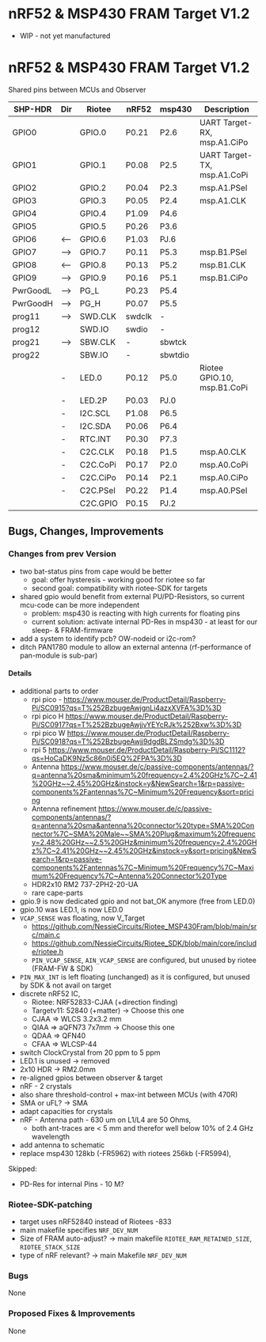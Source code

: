 # nRF52 & MSP430 FRAM Target V1.2

- WIP - not yet manufactured

# nRF52 & MSP430 FRAM Target V1.2

Shared pins between MCUs and Observer

| SHP-HDR  | Dir | Riotee   | nRF52  | msp430  | Description                 |
|----------|-----|----------|--------|---------|-----------------------------|
| GPIO0    | <A> | GPIO.0   | P0.21  | P2.6    | UART Target-RX, msp.A1.CiPo |
| GPIO1    | <B> | GPIO.1   | P0.08  | P2.5    | UART Target-TX, msp.A1.CoPi |
| GPIO2    | <C> | GPIO.2   | P0.04  | P2.3    | msp.A1.PSel                 |
| GPIO3    | <C> | GPIO.3   | P0.05  | P2.4    | msp.A1.CLK                  |
| GPIO4    | <C> | GPIO.4   | P1.09  | P4.6    |                             |
| GPIO5    | <C> | GPIO.5   | P0.26  | P3.6    |                             |
| GPIO6    | <-- | GPIO.6   | P1.03  | PJ.6    |                             |
| GPIO7    | --> | GPIO.7   | P0.11  | P5.3    | msp.B1.PSel                 |
| GPIO8    | <-- | GPIO.8   | P0.13  | P5.2    | msp.B1.CLK                  |
| GPIO9    | --> | GPIO.9   | P0.16  | P5.1    | msp.B1.CiPo                 |
| PwrGoodL | --> | PG_L     | P0.23  | P5.4    |                             |
| PwrGoodH | --> | PG_H     | P0.07  | P5.5    |                             |
| prog11   | --> | SWD.CLK  | swdclk | -       |                             |
| prog12   | <A> | SWD.IO   | swdio  | -       |                             |
| prog21   | --> | SBW.CLK  | -      | sbwtck  |                             |
| prog22   | <B> | SBW.IO   | -      | sbwtdio |                             |
|          | -   | LED.0    | P0.12  | P5.0    | Riotee GPIO.10, msp.B1.CoPi |
|          | -   | LED.2P   | P0.03  | PJ.0    |                             |
|          | -   | I2C.SCL  | P1.08  | P6.5    |                             |
|          | -   | I2C.SDA  | P0.06  | P6.4    |                             |
|          | -   | RTC.INT  | P0.30  | P7.3    |                             |
|          | -   | C2C.CLK  | P0.18  | P1.5    | msp.A0.CLK                  |
|          | -   | C2C.CoPi | P0.17  | P2.0    | msp.A0.CoPi                 |
|          | -   | C2C.CiPo | P0.14  | P2.1    | msp.A0.CiPo                 |
|          | -   | C2C.PSel | P0.22  | P1.4    | msp.A0.PSel                 |
|          |     | C2C.GPIO | P0.15  | PJ.2    |                             |

## Bugs, Changes, Improvements

### Changes from prev Version

- two bat-status pins from cape would be better
    - goal: offer hysteresis - working good for riotee so far
    - second goal: compatibility with riotee-SDK for targets
- shared gpio would benefit from external PU/PD-Resistors, so current mcu-code can be more independent
    - problem: msp430 is reacting with high currents for floating pins
    - current solution: activate internal PD-Res in msp430 - at least for our sleep- & FRAM-firmware
- add a system to identify pcb? OW-nodeid or i2c-rom?
- ditch PAN1780 module to allow an external antenna (rf-performance of pan-module is sub-par)

#### Details

- additional parts to order
  - rpi pico - https://www.mouser.de/ProductDetail/Raspberry-Pi/SC0915?qs=T%252BzbugeAwjgnLi4azxXVFA%3D%3D
  - rpi pico H https://www.mouser.de/ProductDetail/Raspberry-Pi/SC0917?qs=T%252BzbugeAwjjvYEYcRJk%252Bxw%3D%3D
  - rpi pico W https://www.mouser.de/ProductDetail/Raspberry-Pi/SC0918?qs=T%252BzbugeAwjj9dgdBLZSmdg%3D%3D
  - rpi 5 https://www.mouser.de/ProductDetail/Raspberry-Pi/SC1112?qs=HoCaDK9Nz5c86n0i5EQ%2FPA%3D%3D
  - Antenna https://www.mouser.de/c/passive-components/antennas/?q=antenna%20sma&minimum%20frequency=2.4%20GHz%7C~2.41%20GHz~~2.45%20GHz&instock=y&NewSearch=1&rp=passive-components%2Fantennas%7C~Minimum%20Frequency&sort=pricing
  - Antenna refinement https://www.mouser.de/c/passive-components/antennas/?q=antenna%20sma&antenna%20connector%20type=SMA%20Connector%7C~SMA%20Male~~SMA%20Plug&maximum%20frequency=2.48%20GHz~~2.5%20GHz&minimum%20frequency=2.4%20GHz%7C~2.41%20GHz~~2.45%20GHz&instock=y&sort=pricing&NewSearch=1&rp=passive-components%2Fantennas%7C~Minimum%20Frequency%7C~Maximum%20Frequency%7C~Antenna%20Connector%20Type
  - HDR2x10 RM2 737-2PH2-20-UA
  - rare cape-parts
- gpio.9 is now dedicated gpio and not bat_OK anymore (free from LED.0)
- gpio.10 was LED.1, is now LED.0
- `VCAP_SENSE` was floating, now V_Target
  - https://github.com/NessieCircuits/Riotee_MSP430Fram/blob/main/src/main.c
  - https://github.com/NessieCircuits/Riotee_SDK/blob/main/core/include/riotee.h
  - `PIN_VCAP_SENSE`, `AIN_VCAP_SENSE` are configured, but unused by riotee (FRAM-FW & SDK)
- `PIN_MAX_INT` is left floating (unchanged) as it is configured, but unused by SDK & not avail on target
- discrete nRF52 IC,
  - Riotee: NRF52833-CJAA (+direction finding)
  - Targetv11: 52840 (+matter) -> Choose this one
  - CJAA => WLCS 3.2x3.2 mm
  - QIAA => aQFN73 7x7mm -> Choose this one
  - QDAA => QFN40
  - CFAA => WLCSP-44
- switch ClockCrystal from 20 ppm to 5 ppm
- LED.1 is unused -> removed
- 2x10 HDR -> RM2.0mm
- re-aligned gpios between observer & target
- nRF - 2 crystals
- also share threshold-control + max-int between MCUs (with 470R)
- SMA or uFL? -> SMA
- adapt capacities for crystals
- nRF - Antenna path - 630 um on L1/L4 are 50 Ohms,
  - both ant-traces are < 5 mm and therefor well below 10% of 2.4 GHz wavelength
- add antenna to schematic
- replace msp430 128kb (-FR5962) with riotees 256kb (-FR5994), 
 
Skipped:
- PD-Res for internal Pins - 10 M?

### Riotee-SDK-patching

- target uses nRF52840 instead of Riotees -833
- main makefile specifies `NRF_DEV_NUM`
- Size of FRAM auto-adjust? -> main makefile `RIOTEE_RAM_RETAINED_SIZE`, `RIOTEE_STACK_SIZE`
- type of nRF relevant? -> main Makefile `NRF_DEV_NUM`


### Bugs

None

### Proposed Fixes & Improvements

None